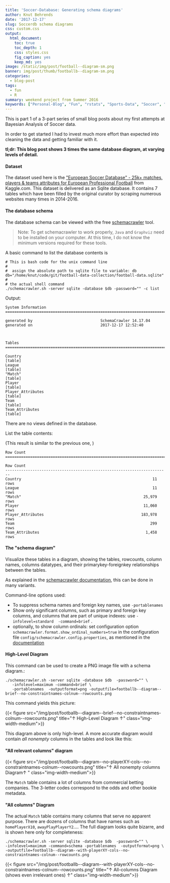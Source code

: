 ```yaml
---
title: 'Soccer-Database: Generating schema diagrams'
author: Knut Behrends
date: '2017-12-17'
slug: Soccerdb schema diagrams
css: custom.css
output: 
  html_document:
    toc: true
    toc_depth: 1
    css: styles.css
    fig_caption: yes
    keep_md: yes
image: /static/img/post/football--diagram-sm.png
banner: img/post/thumb/footballb--diagram-sm.png
categories:
  - blog-post
tags:
  - fun
  - R
summary: weekend project from Summer 2016
keywords: ["Personal-Blog", "Fun", "rstats", "Sports-Data", "Soccer", "xml"]      
---
```




This is part 1 of a 3-part series of small blog posts about my first attempts at Bayesian Analysis of Soccer data. 

In order to get started I had to invest much more effort than expected into cleaning the data and getting familiar with it.

**tl;dr: This blog post shows 3 times the same database diagram, at varying levels of detail.**

#### Dataset

The dataset used here is the ["European Soccer Database" - 25k+ matches, players & teams attributes for European Professional Football](https://www.kaggle.com/hugomathien/soccer/) from Kaggle.com. This dataset is delivered as an Sqlite database. It contains 7 tables which have been filled by the original curator by scraping numerous websites many times in 2014-2016.




#### The database schema

The database schema can be viewed with the free [schemacrawler](http://www.schemacrawler.com/how-to.html) tool. 

> Note: To get schemacrawler to work properly, `Java` and `Graphviz` need to be installed on your computer. At this time, I do not know the minimum versions required for these tools. 

A basic command to list the database contents is 

```
# This is bash code for the unix command line
#
#  assign the absolute path to sqlite file to variable: db  
db="/home/knut/code/git/football-data-collection/football-data.sqlite"
#
# the actual shell command
./schemacrawler.sh -server sqlite -database $db -password="" -c list
```

Output:

```
System Information
========================================================================

generated by                              SchemaCrawler 14.17.04        
generated on                              2017-12-17 12:52:40           

        

Tables
========================================================================

Country                                                          [table]
League                                                           [table]
"Match"                                                          [table]
Player                                                           [table]
Player_Attributes                                                [table]
Team                                                             [table]
Team_Attributes                                                  [table]
```

There are no views defined in the database.

List the table contents:

(This result is similar to the previous one, )
```
Row Count
========================================================================

Row Count                                                               
------------------------------------------------------------------------
Country                                                          11 rows
League                                                           11 rows
"Match"                                                      25,979 rows
Player                                                       11,060 rows
Player_Attributes                                           183,978 rows
Team                                                            299 rows
Team_Attributes                                               1,458 rows
```

#### The "schema diagram"

Visualize these tables in a diagram, showing the tables, rowcounts, column names, columns datatypes, and their primarykey-foreignkey relationships between the tables. 

As explained in the [schemacrawler documentation](http://www.schemacrawler.com/diagramming.html), this can be done in many variants.

Command-line options used:

- To suppress schema names and foreign key names, use  `-portablenames`  
- Show only significant columns, such as primary and foreign key columns, and columns that are part of unique indexes: use `-infolevel=standard  -command=brief` .         
- optionally, to show column ordinals: set configuration option `schemacrawler.format.show_ordinal_numbers=true` in the configuration file `config/schemacrawler.config.properties`, as mentioned in the [documentation](http://www.schemacrawler.com/diagramming.html)

#### High-Level Diagram

This command can be used to create a PNG image file with a schema diagram.:

```
./schemacrawler.sh -server sqlite -database $db  -password="" \
   -infolevel=maximum -command=brief \ 
   -portablenames  -outputformat=png -outputfile=footballb--diagram--brief--no-constraintnames-colnum--rowcounts.png

```

This command yields this picture:


{{< figure src="/img/post/footballb--diagram--brief--no-constraintnames-colnum--rowcounts.png" title="↑ High-Level Diagram ↑" class="img-width-medium">}}


This diagram above is only high-level. A more accurate diagram would contain *all nonempty* columns in the tables and look like this:

#### "All relevant columns" diagram

{{< figure src="/img/post/footballb--diagram--no-playerXY-cols--no-constraintnames-colnum--rowcounts.png" title="↑ All nonempty columns Diagram↑  " class="img-width-medium">}}

The `Match` table contains a lot of columns from commercial betting companies. The 3-letter codes correspond to the odds and other bookie metadata.

#### "All columns" Diagram 

The actual `Match` table contains many columns that serve no apparent purpose. There are dozens of columns that have names such as `homePlayerX10`, `awayPlayPlayerY2`.... The full diagram looks quite bizarre, and is shown here only for completeness:

```
./schemacrawler.sh -server sqlite -database $db  -password="" \
-infolevel=maximum -command=schema -portablenames  -outputformat=png \
-outputfile=footballb--diagram--with-playerXY-cols--no-constraintnames-colnum--rowcounts.png 
```


{{< figure src="/img/post/footballb--diagram--with-playerXY-cols--no-constraintnames-colnum--rowcounts.png" title="↑ All-columns Diagram (shows even irrelevant ones) ↑" class="img-width-medium">}}



